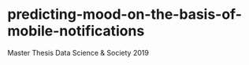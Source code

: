 # predicting-mood-on-the-basis-of-mobile-notifications
Master Thesis Data Science &amp; Society 2019
